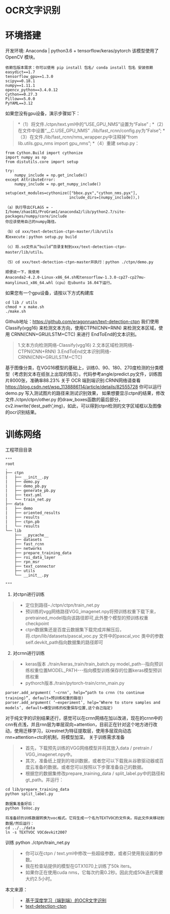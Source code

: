 # OCR文字识别


# 环境搭建

开发环境: Anaconda | python3.6 + tensorflow/keras/pytorch
该模型使用了 OpenCV 模块。

```python?linenums
依赖包版本需求：你可以使用 pip install 包名/ conda install 包名 安装依赖
easydict==1.7
tensorflow_gpu==1.3.0
scipy==0.18.1
numpy==1.11.1
opencv_python==3.4.0.12
Cython==0.27.3
Pillow==5.0.0
PyYAML==3.12
```

如果您没有gpu设备，演示步骤如下：
> *（1）将文件./ctpn/text.yml中的“USE_GPU_NMS”设置为“False” ;
> *（2）在文件中设置“__C.USE_GPU_NMS” ./lib/fast_rcnn/config.py为“False”;
> *（3）在文件./lib/fast_rcnn/nms_wrapper.py中注释掉“from lib.utils.gpu_nms import gpu_nms”;
> *（4）重建 setup.py：

```python?linenums
from Cython.Build import cythonize
import numpy as np
from distutils.core import setup

try:
    numpy_include = np.get_include()
except AttributeError:
    numpy_include = np.get_numpy_include()
    
setup(ext_modules=cythonize(["bbox.pyx","cython_nms.pyx"],
                            include_dirs=[numpy_include]),)

（a）执行导出CFLAGS = -I/home/zhao181/ProGram1/anaconda2/lib/python2.7/site-packages/numpy/core/include 
你应该使用自己的numpy路径。

（b）cd xxx/text-detection-ctpn-master/lib/utils 
和execute：python setup.py build

（c）将.so文件从“build”目录复制到xxx/text-detection-ctpn-master/lib/utils。

（5）cd xxx/text-detection-ctpn-master并执行：python ./ctpn/demo.py

顺便说一下，我使用
Anaconda2-4.2.0-Linux-x86_64.sh和tensorflow-1.3.0-cp27-cp27mu-manylinux1_x86_64.whl（cpu）在ubuntu 16.04下运行。
```

如果您有一个gpu设备，请按以下方式构建库

```python?linenums
cd lib / utils
chmod + x make.sh
./make.sh
```

Github地址：https://github.com/eragonruan/text-detection-ctpn
我们使用 Classify(vgg16) 来检测文本方向，使用CTPN(CNN+RNN) 来检测文本区域，使用 CRNN(CNN+GRU/LSTM+CTC) 来进行 EndToEnd的文本识别。

> 1.文本方向检测网络-Classify(vgg16)
> 2.文本区域检测网络-CTPN(CNN+RNN)
> 3.EndToEnd文本识别网络-CRNN(CNN+GRU/LSTM+CTC)

基于图像分类，在VGG16模型的基础上，训练0、90、180、270度检测的分类模型（考虑到文本在纸张上出现的情况）。代码参考angle/predict.py文件，训练图片8000张，准确率88.23%
关于 OCR 端到端识别:CRNN网络请查看 https://blog.csdn.net/wsp_1138886114/article/details/82555728
你可以运行demo.py 写入测试图片的路径来测试识别效果，
如果想要显示ctpn的结果，修改文件./ctpn/ctpn/other.py 的draw_boxes函数的最后部分，cv2.inwrite(‘dest_path’,img)，如此，可以得到ctpn检测的文字区域框以及图像的ocr识别结果。

# 训练网络

工程项目目录

```python?linenums
"""
root
.
├── ctpn
|   ├── __init__.py
|   ├── demo.py
|   ├── demo_pb.py
|   ├── generate_pb.py
|   ├── text.yml
|   └── train_net.py
├── data
|   ├── demo
|   ├── oriented_results
|   ├── results
|   ├── ctpn.pb
|   └── results
└── lib
    ├── __pycache__
    ├── datasets
    ├── fast_rcnn
    ├── networks
    ├── prepare_training_data
    ├── roi_data_layer
    ├── rpn_msr
    ├── text_connector
    ├── utils
    └── __init__.py

"""
```

1. 对ctpn进行训练

> * 定位到路径–./ctpn/ctpn/train_net.py
> * 预训练的vgg网络路径VGG_imagenet.npy将预训练权重下载下来，pretrained_model指向该路径即可,此外整个模型的预训练权重checkpoint
> * ctpn数据集还是百度云数据集下载完成并解压后，将.ctpn/lib/datasets/pascal_voc.py 文件中的pascal_voc 类中的参数self.devkit_path指向数据集的路径即可

2. 对crnn进行训练

> * keras版本 ./train/keras_train/train_batch.py model_path--指向预训练权重位置MODEL_PATH---指向模型训练保存的位置keras模型预训练权重
> * pythorch版本./train/pytorch-train/crnn_main.py

```python?linenums
parser.add_argument( ‘–crnn’, help=“path to crnn (to continue training)”, default=预训练权重的路径)
parser.add_argument( ‘–experiment’, help=‘Where to store samples and models’, default=模型训练的权重保存位置,这个自己指定)
```

对于纯文字的识别结果还行，感觉可以在crnn网络在加以改进，现在的crnn中的cnn有点浅，并且rnn层为单层双向+attention，目前正在针对这个地方进行改动，使用迁移学习，以restnet为特征提取层，使用多层双向动态rnn+attention+ctc的机制，将模型加深。
关于训练需求准备

> * 首先，下载预先训练的VGG网络模型并将其放入data / pretrain / VGG_imagenet.npy中。
> * 其次，准备纸上提到的培训数据，或者您可以下载我从谷歌驱动器或百度云准备的数据。或者您可以按照以下步骤准备自己的数据。
> * 根据您的数据集修改prepare_training_data / split_label.py中的路径和gt_path。并运行：

```shell?linenums
cd lib/prepare_training_data
python split_label.py

数据集准备好后：
python ToVoc.py

将准备好的训练数据转换为voc格式。它将生成一个名为TEXTVOC的文件夹。将此文件夹移动到数据/然后运行：
cd ../../data
ln -s TEXTVOC VOCdevkit2007

```

训练
python ./ctpn/train_net.py

> * 你可以在ctpn / text.yml中修改一些超级参数，或者只使用我设置的参数。
> * 我在检查站提供的模型在GTX1070上训练了50k iters。
> * 如果你正在使用cuda nms，它每次约需0.2秒。因此完成50k迭代需要大约2.5小时。






本文来源：

> * [基于深度学习（端到端）的OCR文字识别](https://blog.csdn.net/wsp_1138886114/article/details/83864582)
> * [text-detection-ctpn](https://github.com/eragonruan/text-detection-ctpn)

